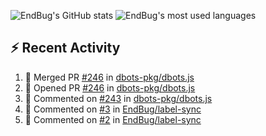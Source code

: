 ![EndBug's GitHub stats](https://github-readme-stats.vercel.app/api?username=endbug&show_icons=true&theme=dark)
![EndBug's most used languages](https://github-readme-stats.vercel.app/api/top-langs/?username=endbug&layout=compact&theme=dark)

## ⚡ Recent Activity

<!--START_SECTION:activity-->
1. 🎉 Merged PR [#246](https://github.com//dbots-pkg/dbots.js/pull/246) in [dbots-pkg/dbots.js](https://github.com//dbots-pkg/dbots.js)
2. 💪 Opened PR [#246](https://github.com//dbots-pkg/dbots.js/pull/246) in [dbots-pkg/dbots.js](https://github.com//dbots-pkg/dbots.js)
3. 💬 Commented on [#243](https://github.com//dbots-pkg/dbots.js/issues/243) in [dbots-pkg/dbots.js](https://github.com//dbots-pkg/dbots.js)
4. 💬 Commented on [#3](https://github.com//EndBug/label-sync/issues/3) in [EndBug/label-sync](https://github.com//EndBug/label-sync)
5. 💬 Commented on [#2](https://github.com//EndBug/label-sync/issues/2) in [EndBug/label-sync](https://github.com//EndBug/label-sync)
<!--END_SECTION:activity-->
